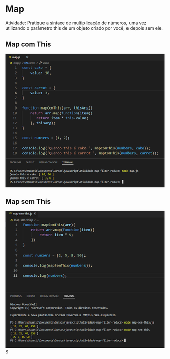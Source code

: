 # Map
Atividade: Pratique a sintaxe de multiplicação de números, uma vez utilizando o parâmetro this de um objeto criado por você, e depois sem ele.

## Map com This
<img src='img/map-com-this.png'>

## Map sem This
<img src='img/map-sem-this.png'>S